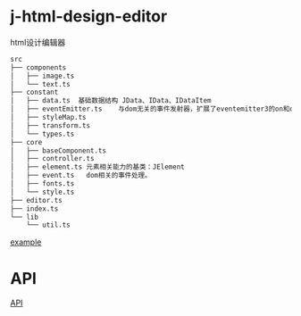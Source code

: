 # j-html-design-editor
html设计编辑器

```zsh
src
├── components
│   ├── image.ts
│   └── text.ts
├── constant
│   ├── data.ts  基础数据结构 JData、IData、IDataItem
│   ├── eventEmitter.ts    与dom无关的事件发射器，扩展了eventemitter3的on和off支持空格间隔多个事件
│   ├── styleMap.ts
│   ├── transform.ts
│   └── types.ts
├── core
│   ├── baseComponent.ts
│   ├── controller.ts
│   ├── element.ts 元素相关能力的基类：JElement
│   ├── event.ts   dom相关的事件处理。
│   ├── fonts.ts
│   └── style.ts
├── editor.ts
├── index.ts
└── lib
    └── util.ts
```

[example](https://jiamao.github.io/j-html-design-editor/example/index.html)

# API
[API](./docs/api/index.md)